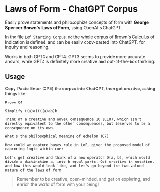 # Laws of Form - ChatGPT Corpus

Easily prove statements and philosophize concepts of form with **George Spencer Brown's Laws of Form**, using OpenAI's ChatGPT.

In the file `Lof Starting Corpus.md` the whole corpus of Brown's Calculus of Indication is defined, and can be easily copy-pasted into ChatGPT, for inquiry and reasoning.

Works in both GPT3 and GPT4. GPT3 seems to provide more accurate answrs, while GPT4 is definitely more creative and out-of-the-box thinking.

## Usage

Copy-Paste-Enter (CPE) the corpus into ChatGPT, then get creative, asking things like:

```
Prove C4
```

```
Simplify ((a)a)(((a)ab)b)
```

```
Think of a creative and novel consequence 10 (C10), which isn't directly equivalent to the other consequences, but deserves to be a consequence on its own.
```

```
What's the philosophical meaning of echelon (C7)
```

```
How could we capture bayes rule in LoF, given the proposed model of capturing logic within LoF?
```

```
Let's get creative and think of a new operator D(a, b), which would divide a distinction a, into b equal parts. Get creative in notation, and how this would look like, and let's go beyond the two-valued nature of the laws of form
```

> Remember to be creative, open-minded, and get on exploring, and enrich the world of form with your being!